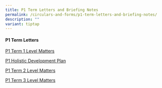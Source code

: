 ```yaml
---
title: P1 Term Letters and Briefing Notes
permalink: /circulars-and-forms/p1-term-letters-and-briefing-notes/
description: ""
variant: tiptap
---
```

<h4>P1 Term Letters</h4>
<p><a href="/files/2024_P1_Term_1_Level_Matters.pdf" rel="noopener noreferrer nofollow" target="_blank">P1 Term 1 Level Matters</a>
</p>
<p><a href="/files/2024_P1_Holistic_Development_Plan.pdf" rel="noopener noreferrer nofollow" target="_blank">P1 Holistic Development Plan</a>
</p>
<p><a href="/files/2024_P1_Term_2_Letter_.pdf" rel="noopener noreferrer nofollow" target="_blank">P1 Term 2 Level Matters</a>
</p>
<p><a href="/files/2024_P1_Term_3_Letter.pdf" rel="noopener noreferrer nofollow" target="_blank">P1 Term 3 Level Matters</a>
</p>
<p></p>